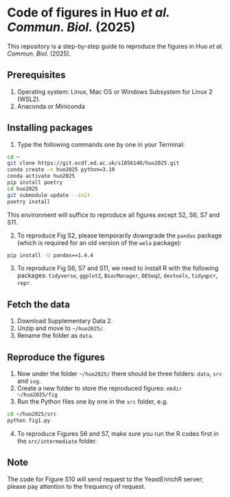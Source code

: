# Code of figures in Huo _et al._ _Commun. Biol._ (2025)
This repository is a step-by-step guide to reproduce the figures in Huo _et al._ _Commun. Biol._ (2025).

## Prerequisites
1. Operating system: Linux, Mac OS or Windows Subsystem for Linux 2 (WSL2).
2. Anaconda or Miniconda

## Installing packages
1. Type the following commands one by one in your Terminal:
```sh
cd ~
git clone https://git.ecdf.ed.ac.uk/s1856140/huo2025.git
conda create -n huo2025 python=3.10
conda activate huo2025
pip install poetry
cd huo2025
git submodule update --init
poetry install
```
This environment will suffice to reproduce all figures except S2, S6, S7 and S11.

2. To reproduce Fig S2, please temporarily downgrade the `pandas` package (which is required for an old version of the `wela` package):
```sh
pip install -U pandas==1.4.4
```

3. To reproduce Fig S6, S7 and S11, we need to install R with the following packages: `tidyverse`, `ggplot2`, `BiocManager`, `DESeq2`, `devtools`, `tidyqpcr`, `repr`. 

## Fetch the data 
1. Download Supplementary Data 2.
2. Unzip and move to `~/huo2025/`.
3. Rename the folder as `data`.

## Reproduce the figures
1. Now under the folder `~/huo2025/` there should be three folders: `data`, `src` and `svg`.
2. Create a new folder to store the reproduced figures: `mkdir ~/huo2025/fig`
3. Run the Python files one by one in the `src` folder, e.g.
```sh
cd ~/huo2025/src
python fig1.py
```
4. To reproduce Figures S6 and S7, make sure you run the R codes first in the `src/intermediate` folder.

## Note
The code for Figure S10 will send request to the YeastEnrichR server; please pay attention to the frequency of request. 
